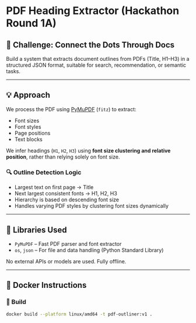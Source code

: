 # PDF Heading Extractor (Hackathon Round 1A)

## 📌 Challenge: Connect the Dots Through Docs

Build a system that extracts document outlines from PDFs (Title, H1–H3) in a structured JSON format, suitable for search, recommendation, or semantic tasks.

---

## 💡 Approach

We process the PDF using [PyMuPDF](https://pymupdf.readthedocs.io) (`fitz`) to extract:
- Font sizes
- Font styles
- Page positions
- Text blocks

We infer headings (`H1`, `H2`, `H3`) using **font size clustering and relative position**, rather than relying solely on font size.

### 🔍 Outline Detection Logic
- Largest text on first page → Title
- Next largest consistent fonts → H1, H2, H3
- Hierarchy is based on descending font size
- Handles varying PDF styles by clustering font sizes dynamically

---

## 🧰 Libraries Used

- `PyMuPDF` – Fast PDF parser and font extractor
- `os`, `json` – For file and data handling (Python Standard Library)

No external APIs or models are used. Fully offline.

---

## 🐳 Docker Instructions

### 🧱 Build

```bash
docker build --platform linux/amd64 -t pdf-outliner:v1 .
